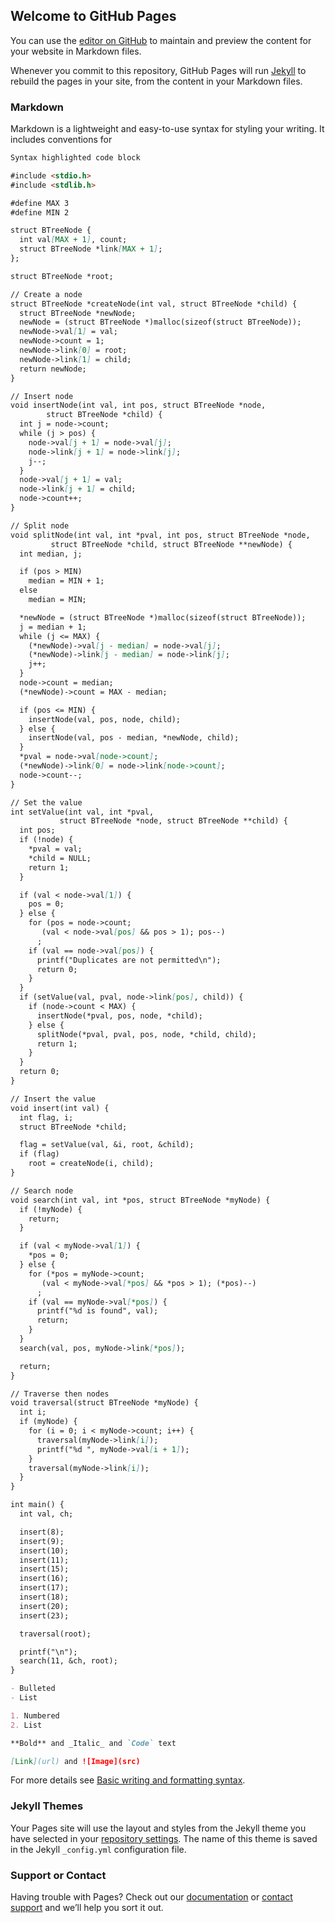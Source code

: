 ## Welcome to GitHub Pages

You can use the [editor on GitHub](https://github.com/UdayDhanush/B-trees/edit/main/docs/index.md) to maintain and preview the content for your website in Markdown files.

Whenever you commit to this repository, GitHub Pages will run [Jekyll](https://jekyllrb.com/) to rebuild the pages in your site, from the content in your Markdown files.

### Markdown

Markdown is a lightweight and easy-to-use syntax for styling your writing. It includes conventions for

```markdown
Syntax highlighted code block

#include <stdio.h>
#include <stdlib.h>

#define MAX 3
#define MIN 2

struct BTreeNode {
  int val[MAX + 1], count;
  struct BTreeNode *link[MAX + 1];
};

struct BTreeNode *root;

// Create a node
struct BTreeNode *createNode(int val, struct BTreeNode *child) {
  struct BTreeNode *newNode;
  newNode = (struct BTreeNode *)malloc(sizeof(struct BTreeNode));
  newNode->val[1] = val;
  newNode->count = 1;
  newNode->link[0] = root;
  newNode->link[1] = child;
  return newNode;
}

// Insert node
void insertNode(int val, int pos, struct BTreeNode *node,
        struct BTreeNode *child) {
  int j = node->count;
  while (j > pos) {
    node->val[j + 1] = node->val[j];
    node->link[j + 1] = node->link[j];
    j--;
  }
  node->val[j + 1] = val;
  node->link[j + 1] = child;
  node->count++;
}

// Split node
void splitNode(int val, int *pval, int pos, struct BTreeNode *node,
         struct BTreeNode *child, struct BTreeNode **newNode) {
  int median, j;

  if (pos > MIN)
    median = MIN + 1;
  else
    median = MIN;

  *newNode = (struct BTreeNode *)malloc(sizeof(struct BTreeNode));
  j = median + 1;
  while (j <= MAX) {
    (*newNode)->val[j - median] = node->val[j];
    (*newNode)->link[j - median] = node->link[j];
    j++;
  }
  node->count = median;
  (*newNode)->count = MAX - median;

  if (pos <= MIN) {
    insertNode(val, pos, node, child);
  } else {
    insertNode(val, pos - median, *newNode, child);
  }
  *pval = node->val[node->count];
  (*newNode)->link[0] = node->link[node->count];
  node->count--;
}

// Set the value
int setValue(int val, int *pval,
           struct BTreeNode *node, struct BTreeNode **child) {
  int pos;
  if (!node) {
    *pval = val;
    *child = NULL;
    return 1;
  }

  if (val < node->val[1]) {
    pos = 0;
  } else {
    for (pos = node->count;
       (val < node->val[pos] && pos > 1); pos--)
      ;
    if (val == node->val[pos]) {
      printf("Duplicates are not permitted\n");
      return 0;
    }
  }
  if (setValue(val, pval, node->link[pos], child)) {
    if (node->count < MAX) {
      insertNode(*pval, pos, node, *child);
    } else {
      splitNode(*pval, pval, pos, node, *child, child);
      return 1;
    }
  }
  return 0;
}

// Insert the value
void insert(int val) {
  int flag, i;
  struct BTreeNode *child;

  flag = setValue(val, &i, root, &child);
  if (flag)
    root = createNode(i, child);
}

// Search node
void search(int val, int *pos, struct BTreeNode *myNode) {
  if (!myNode) {
    return;
  }

  if (val < myNode->val[1]) {
    *pos = 0;
  } else {
    for (*pos = myNode->count;
       (val < myNode->val[*pos] && *pos > 1); (*pos)--)
      ;
    if (val == myNode->val[*pos]) {
      printf("%d is found", val);
      return;
    }
  }
  search(val, pos, myNode->link[*pos]);

  return;
}

// Traverse then nodes
void traversal(struct BTreeNode *myNode) {
  int i;
  if (myNode) {
    for (i = 0; i < myNode->count; i++) {
      traversal(myNode->link[i]);
      printf("%d ", myNode->val[i + 1]);
    }
    traversal(myNode->link[i]);
  }
}

int main() {
  int val, ch;

  insert(8);
  insert(9);
  insert(10);
  insert(11);
  insert(15);
  insert(16);
  insert(17);
  insert(18);
  insert(20);
  insert(23);

  traversal(root);

  printf("\n");
  search(11, &ch, root);
}

- Bulleted
- List

1. Numbered
2. List

**Bold** and _Italic_ and `Code` text

[Link](url) and ![Image](src)
```

For more details see [Basic writing and formatting syntax](https://docs.github.com/en/github/writing-on-github/getting-started-with-writing-and-formatting-on-github/basic-writing-and-formatting-syntax).

### Jekyll Themes

Your Pages site will use the layout and styles from the Jekyll theme you have selected in your [repository settings](https://github.com/UdayDhanush/B-trees/settings/pages). The name of this theme is saved in the Jekyll `_config.yml` configuration file.

### Support or Contact

Having trouble with Pages? Check out our [documentation](https://docs.github.com/categories/github-pages-basics/) or [contact support](https://support.github.com/contact) and we’ll help you sort it out.
